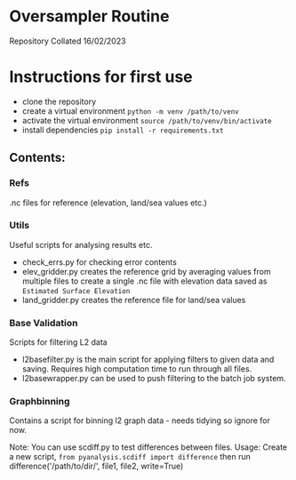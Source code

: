 # Oversampler Routine
Repository Collated 16/02/2023

# Instructions for first use
 - clone the repository
 - create a virtual environment `python -m venv /path/to/venv`
 - activate the virtual environment `source /path/to/venv/bin/activate`
 - install dependencies `pip install -r requirements.txt`

## Contents:

### Refs
.nc files for reference (elevation, land/sea values etc.)

### Utils
Useful scripts for analysing results etc.
 - check_errs.py for checking error contents
 - elev_gridder.py creates the reference grid by averaging values from multiple files to create a single .nc file with elevation data saved as `Estimated Surface Elevation`
 - land_gridder.py creates the reference file for land/sea values

### Base Validation
Scripts for filtering L2 data
 - l2basefilter.py is the main script for applying filters to given data and saving. Requires high computation time to run through all files.
 - l2basewrapper.py can be used to push filtering to the batch job system.

### Graphbinning
Contains a script for binning l2 graph data - needs tidying so ignore for now.

Note: You can use scdiff.py to test differences between files.
Usage: Create a new script, `from pyanalysis.scdiff import difference` then run difference('/path/to/dir/', file1, file2, write=True)

 